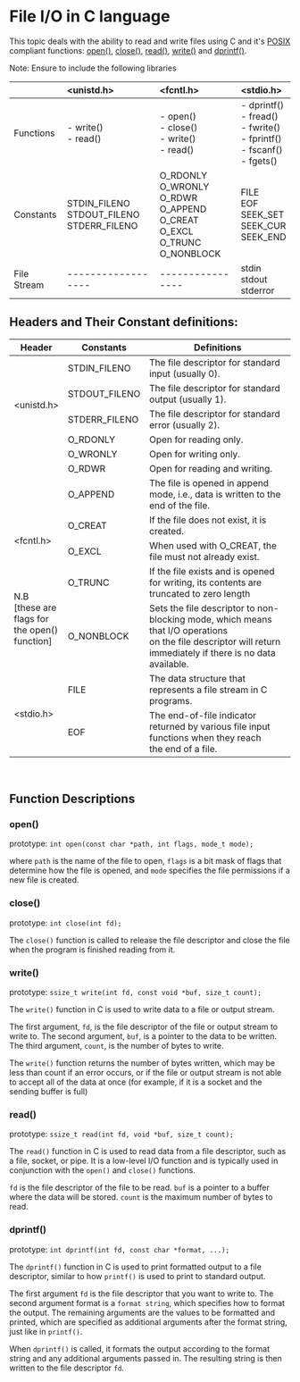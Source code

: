 # File I/O in C language

This topic deals with the ability to read and write files using C and it's [POSIX](https://en.wikipedia.org/wiki/POSIX) compliant functions: [open()](#open), [close()](#close), [read()](#read), [write()](#write) and [dprintf()](#dprintf).

Note: Ensure to include the following libraries

||<unistd.h>|<fcntl.h>|<stdio.h>|
|:--|:--|:--|:--|
|Functions|- write()<br>- read()|- open()<br>- close()<br>- write()<br>- read()|- dprintf()<br>- fread()<br>- fwrite()<br>- fprintf()<br>- fscanf()<br>- fgets()|
|Constants|STDIN_FILENO<br>STDOUT_FILENO<br>STDERR_FILENO|O_RDONLY<br>O_WRONLY<br>O_RDWR<br>O_APPEND<br>O_CREAT<br>O_EXCL<br>O_TRUNC<br>O_NONBLOCK|FILE<br>EOF<br>SEEK_SET<br>SEEK_CUR<br>SEEK_END|
|File Stream|------------------|----------------|stdin<br>stdout<br>stderror|

## Headers and Their Constant definitions:

<table>
<thead>
  <tr>
    <th>Header</th>
    <th>Constants</th>
    <th>Definitions</th>
  </tr>
</thead>
<tbody>
  <tr>
    <td rowspan="3"><br><br>&lt;unistd.h&gt;<br></td>
    <td>STDIN_FILENO</td>
    <td>The file descriptor for standard input (usually 0).</td>
  </tr>
  <tr>
    <td>STDOUT_FILENO</td>
    <td>The file descriptor for standard output (usually 1).</td>
  </tr>
  <tr>
    <td>STDERR_FILENO</td>
    <td>The file descriptor for standard error (usually 2).</td>
  </tr>
  <tr>
    <td rowspan="8"><br><br><br><br><br><br><br>&lt;fcntl.h&gt;<br><br><br><br><br>N.B<br>[these are<br>flags for <br>the open()<br>function]</td>
    <td>O_RDONLY</td>
    <td>Open for reading only.</td>
  </tr>
  <tr>
    <td>O_WRONLY</td>
    <td>Open for writing only.</td>
  </tr>
  <tr>
    <td>O_RDWR</td>
    <td>Open for reading and writing.</td>
  </tr>
  <tr>
    <td>O_APPEND</td>
    <td>The file is opened in append mode, i.e., data is written to the end of the file.</td>
  </tr>
  <tr>
    <td>O_CREAT</td>
    <td>If the file does not exist, it is created.</td>
  </tr>
  <tr>
    <td>O_EXCL</td>
    <td>When used with O_CREAT, the file must not already exist.</td>
  </tr>
  <tr>
    <td>O_TRUNC</td>
    <td>If the file exists and is opened for writing, its contents are truncated to zero length</td>
  </tr>
  <tr>
    <td>O_NONBLOCK</td>
    <td>Sets the file descriptor to non-blocking mode, which means that I/O operations <br>on the file descriptor will return immediately if there is no data available.</td>
  </tr>
  <tr>
    <td rowspan="2">&lt;stdio.h&gt;</td>
    <td>FILE</td>
    <td>The data structure that represents a file stream in C programs.</td>
  </tr>
  <tr>
    <td>EOF</td>
    <td>The end-of-file indicator returned by various file input functions when they reach<br>the end of a file.</td>
  </tr>
</tbody>
</table>

<br>

## Function Descriptions

### open()

prototype: `int open(const char *path, int flags, mode_t mode);`

where `path` is the name of the file to open, `flags` is a bit mask of flags that determine how the file is opened, and `mode` specifies the file permissions if a new file is created.

### close()

prototype: `int close(int fd);`

The `close()` function is called to release the file descriptor and close the file when the program is finished reading from it.

### write()

prototype: `ssize_t write(int fd, const void *buf, size_t count);`

The `write()` function in C is used to write data to a file or output stream.

The first argument, `fd`, is the file descriptor of the file or output stream to write to. The second argument, `buf`, is a pointer to the data to be written. The third argument, `count`, is the number of bytes to write.

The `write()` function returns the number of bytes written, which may be less than count if an error occurs, or if the file or output stream is not able to accept all of the data at once (for example, if it is a socket and the sending buffer is full)

### read()

prototype: `ssize_t read(int fd, void *buf, size_t count);`

The `read()` function in C is used to read data from a file descriptor, such as a file, socket, or pipe. It is a low-level I/O function and is typically used in conjunction with the `open()` and `close()` functions.

`fd` is the file descriptor of the file to be read.
`buf` is a pointer to a buffer where the data will be stored.
`count` is the maximum number of bytes to read.

### dprintf()

prototype: `int dprintf(int fd, const char *format, ...);`

The `dprintf()` function in C is used to print formatted output to a file descriptor, similar to how `printf()` is used to print to standard output.

The first argument `fd` is the file descriptor that you want to write to. The second argument format is a `format string`, which specifies how to format the output. The remaining arguments are the values to be formatted and printed, which are specified as additional arguments after the format string, just like in `printf()`.

When `dprintf()` is called, it formats the output according to the format string and any additional arguments passed in. The resulting string is then written to the file descriptor `fd`.
